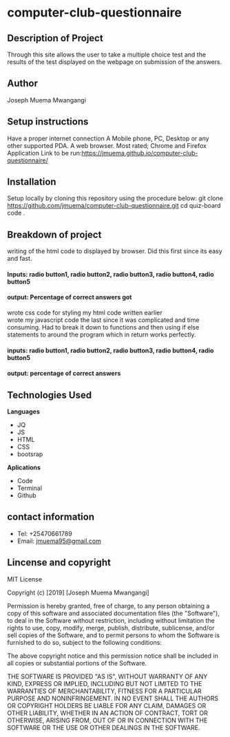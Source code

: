 # computer-club-questionnaire
## Description of Project
Through this site  allows the user to take a multiple choice test and the results of the test displayed on the webpage on submission of the answers.
## Author
Joseph Muema Mwangangi
## Setup instructions
Have a proper internet connection
A Mobile phone, PC, Desktop or any other supported PDA.
A web browser. Most rated; Chrome and Firefox
Application Link to be run:https://jmuema.github.io/computer-club-questionnaire/
## Installation
Setup locally by cloning this repository using the procedure below:
git clone https://github.com/jmuema/computer-club-questionnaire.git
cd quiz-board
code .
## Breakdown of project
 writing of the html code to displayed by browser. Did this first since its easy and fast.<br/>
 #### Inputs: radio button1, radio button2, radio button3, radio button4, radio button5
 #### output: Percentage of correct answers got
 wrote css code for styling my html code written earlier<br/>
 wrote my javascript code the last since it was complicated and time consuming. Had to break it down to functions and then
 using if else statements to around the program which in return works perfectly.<br/>
 #### inputs: radio button1, radio button2, radio button3, radio button4, radio button5
 #### output: percentage of correct answers
 ## Technologies Used
 **Languages**
 * JQ
 * JS
 * HTML
 * CSS
 * bootsrap
 
**Aplications**
* Code 
* Terminal
* Github
 ## contact information
 * Tel: +25470661789
* Email: jmuema95@gmail.com
## Lincense and copyright

MIT License

Copyright (c) [2019] [Joseph Muema Mwangangi]

Permission is hereby granted, free of charge, to any person obtaining a copy
of this software and associated documentation files (the "Software"), to deal
in the Software without restriction, including without limitation the rights
to use, copy, modify, merge, publish, distribute, sublicense, and/or sell
copies of the Software, and to permit persons to whom the Software is
furnished to do so, subject to the following conditions:

The above copyright notice and this permission notice shall be included in all
copies or substantial portions of the Software.

THE SOFTWARE IS PROVIDED "AS IS", WITHOUT WARRANTY OF ANY KIND, EXPRESS OR
IMPLIED, INCLUDING BUT NOT LIMITED TO THE WARRANTIES OF MERCHANTABILITY,
FITNESS FOR A PARTICULAR PURPOSE AND NONINFRINGEMENT. IN NO EVENT SHALL THE
AUTHORS OR COPYRIGHT HOLDERS BE LIABLE FOR ANY CLAIM, DAMAGES OR OTHER
LIABILITY, WHETHER IN AN ACTION OF CONTRACT, TORT OR OTHERWISE, ARISING FROM,
OUT OF OR IN CONNECTION WITH THE SOFTWARE OR THE USE OR OTHER DEALINGS IN THE
SOFTWARE.
